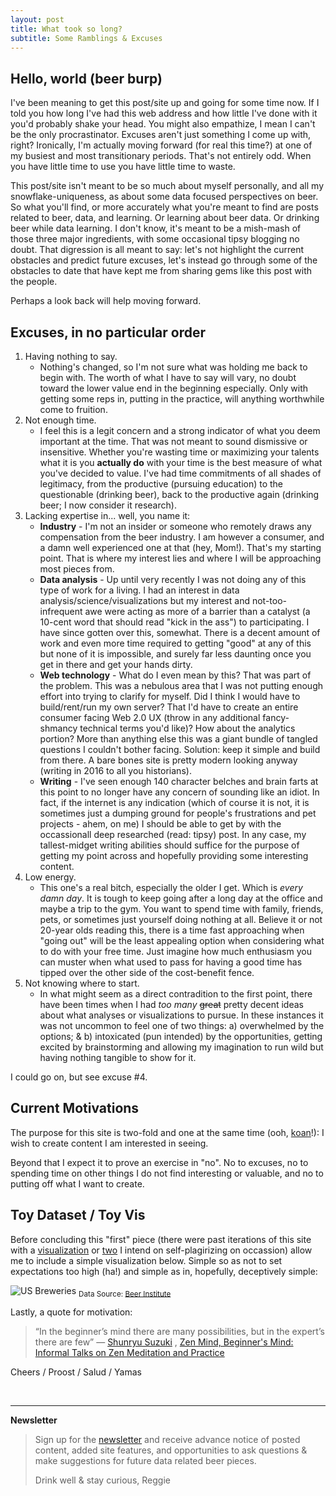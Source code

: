 ```yaml
---
layout: post
title: What took so long?
subtitle: Some Ramblings & Excuses
---
```


## Hello, world (beer burp)

I've been meaning to get this post/site up and going for some time now. If I told you how long I've had this web address and how little I've done with it you'd probably shake your head. You might also empathize, I mean I can't be the only procrastinator. Excuses aren't just something I come up with, right? Ironically, I'm actually moving forward (for real this time?) at one of my busiest and most transitionary periods. That's not entirely odd. When you have little time to use you have little time to waste.

This post/site isn't meant to be so much about myself personally, and all my snowflake-uniqueness, as about some data focused perspectives on beer. So what you'll find, or more accurately what you're meant to find are posts related to beer, data, and learning. Or learning about beer data. Or drinking beer while data learning. I don't know, it's meant to be a mish-mash of those three major ingredients, with some occasional tipsy blogging no doubt. That digression is all meant to say: let's not highlight the current obstacles and predict future excuses, let's instead go through some of the obstacles to date that have kept me from sharing gems like this post with the people.

Perhaps a look back will help moving forward. 

## Excuses, in no particular order

<ol>
  <li>Having nothing to say.
    <ul>
      <li>Nothing's changed, so I'm not sure what was holding me back to begin with. The worth of what I have to say will vary, no doubt toward the lower value end in the beginning especially. Only with getting some reps in, putting in the practice, will anything worthwhile come to fruition.</li>
    </ul>
  </li>
  <li>Not enough time.
    <ul>
      <li>I feel this is a legit concern and a strong indicator of what you deem important at the time. That was not meant to sound dismissive or insensitive. Whether you're wasting time or maximizing your talents what it is you <b>actually do</b> with your time is the best measure of what you've decided to value. I've had time commitments of all shades of legitimacy, from the productive (pursuing education) to the questionable (drinking beer), back to the productive again (drinking beer; I now consider it research).</li>
    </ul>
  </li>
  <li>Lacking expertise in... well, you name it:
    <ul>
      <li><b>Industry</b> - I'm not an insider or someone who remotely draws any compensation from the beer industry. I am however a consumer, and a damn well experienced one at that (hey, Mom!). That's my starting point. That is where my interest lies and where I will be approaching most pieces from.</li>
      <li><b>Data analysis</b> - Up until very recently I was not doing any of this type of work for a living. I had an interest in data analysis/science/visualizations but my interest and not-too-infrequent awe were acting as more of a barrier than a catalyst (a 10-cent word that should read "kick in the ass") to participating. I have since gotten over this, somewhat. There is a decent amount of work and even more time required to getting "good" at any of this but none of it is impossible, and surely far less daunting once you get in there and get your hands dirty.</li>
      <li><b>Web technology</b> - What do I even mean by this? That was part of the problem. This was a nebulous area that I was not putting enough effort into trying to clarify for myself. Did I think I would have to build/rent/run my own server? That I'd have to create an entire consumer facing Web 2.0 UX (throw in any additional fancy-shmancy technical terms you'd like)? How about the analytics portion? More than anything else this was a giant bundle of tangled questions I couldn't bother facing. Solution: keep it simple and build from there. A bare bones site is pretty modern looking anyway (writing in 2016 to all you historians).</li>
      <li><b>Writing</b> - I've seen enough 140 character belches and brain farts at this point to no longer have any concern of sounding like an idiot. In fact, if the internet is any indication (which of course it is not, it is sometimes just a dumping ground for people's frustrations and pet projects - ahem, on me) I should be able to get by with the occassionall deep researched (read: tipsy) post. In any case, my tallest-midget writing abilities should suffice for the purpose of getting my point across and hopefully providing some interesting content.</li>
    </ul>
  </li>
  <li>Low energy.
    <ul>
      <li>This one's a real bitch, especially the older I get. Which is <i>every damn day</i>. It is tough to keep going after a long day at the office and maybe a trip to the gym. You want to spend time with family, friends, pets, or sometimes just yourself doing nothing at all. Believe it or not 20-year olds reading this, there is a time fast approaching when "going out" will be the least appealing option when considering what to do with your free time. Just imagine how much enthusiasm you can muster when what used to pass for having a good time has tipped over the other side of the cost-benefit fence.</li>
    </ul>
  </li>
  <li>Not knowing where to start.
    <ul>
      <li>In what might seem as a direct contradition to the first point, there have been times when I had <i>too many</i> <strike>great</strike> pretty decent ideas about what analyses or visualizations to pursue. In these instances it was not uncommon to feel one of two things: a) overwhelmed by the options; & b) intoxicated (pun intended) by the opportunities, getting excited by brainstorming and allowing my imagination to run wild but having nothing tangible to show for it.</li>
    </ul>
  </li>
</ol>

I could go on, but see excuse #4.

## Current Motivations

The purpose for this site is two-fold and one at the same time (ooh, <a href="https://en.wikipedia.org/wiki/K%C5%8Dan" target="_blank">koan</a>!): I wish to create content I am interested in seeing.

Beyond that I expect it to prove an exercise in "no". No to excuses, no to spending time on other things I do not find interesting or valuable, and no to putting off what I want to create. 

## Toy Dataset / Toy Vis

Before concluding this "first" piece (there were past iterations of this site with a <a href="https://endlesspint8.shinyapps.io/cb_sh_bxplt/">visualization</a> or <a href="https://endlesspint8.shinyapps.io/cb_sh_sct/">two</a> I intend on self-plagirizing on occassion) allow me to include a simple visualization below. Simple so as not to set expectations too high (ha!) and simple as in, hopefully, deceptively simple:

<!---![plot](../z_temptest/test.png?raw=true)-->
<img src="/gallery/2016/us_breweries_historic.png" alt="US Breweries" />
<sub>Data Source: <a href="http://www.beerinstitute.org/" target="_blank">Beer Institute</a></sub>


Lastly, a quote for motivation:

> “In the beginner’s mind there are many possibilities, but in the expert’s there are few” 
> ― <a href="https://www.goodreads.com/author/show/62707.Shunryu_Suzuki" target="_blank">Shunryu Suzuki</a>
> , <a href="https://www.goodreads.com/work/quotes/231282" target="_blank">Zen Mind, Beginner's Mind: Informal Talks on Zen Meditation and Practice</a>


Cheers / Proost / Salud / Yamas

<br>

---

**Newsletter**

> Sign up for the <a href="http://bit.ly/ep8nlw" target="_blank">newsletter</a> and receive advance notice of posted content, added site features, and opportunities to ask questions & make suggestions for future data related beer pieces.
>
> Drink well & stay curious, Reggie
